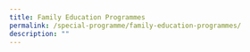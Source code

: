 ```yaml
---
title: Family Education Programmes
permalink: /special-programme/family-education-programmes/
description: ""
---
```

